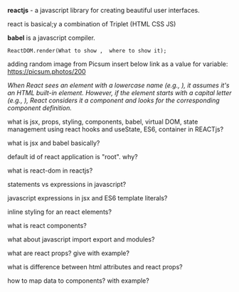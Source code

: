 **reactjs** - a javascript library for creating beautiful user interfaces.

react is basical;y a combination of Triplet (HTML CSS JS)

**babel** is a javascript compiler.

```ReactDOM.render(What to show ,  where to show it);```


adding random image from Picsum insert below link as a value for variable:
https://picsum.photos/200


_When React sees an element with a lowercase name (e.g., <card>), it assumes it's an HTML built-in element. However, if the element starts with a capital letter (e.g., <Card>), React considers it a component and looks for the corresponding component definition._


what is jsx, props, styling, components, babel, virtual DOM, state management using react hooks and useState, ES6, container in REACTjs?


what is jsx and babel basically?

default id of react application is "root". why?

what is react-dom in reactjs?


statements vs expressions in javascript?

javascript expressions in jsx  and ES6 template literals?


inline  styling for an react elements?

what is react components?

what about javascript import export and modules?


what are react props? give with example?

what is difference between html attributes and react props?

how to map data to components? with example?




